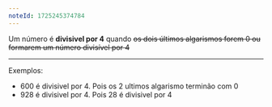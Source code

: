 ```yaml
---
noteId: 1725245374784
---
```


Um número é **divisivel por 4** quando ~~os dois últimos algarismos forem 0 ou formarem um número divisível por 4~~

---
Exemplos:
- 600 é divisivel por 4. Pois os 2 ultimos algarismo terminão com 0
- 928 é divisivel por 4. Pois 28 é divisivel por 4